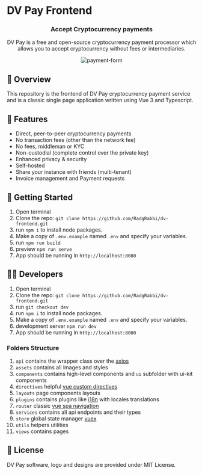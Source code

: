 # DV Pay Frontend

<h3 align="center">
  Accept Cryptocurrency payments
</h3>
<p align="center"> DV Pay is a free and open-source cryptocurrency payment processor which allows you to accept cryptocurrency without fees or intermediaries.
</p>

<p align="center">
<img src="https://i.ibb.co/DY3XJqV/payment-form.png" alt="payment-form" border="0">
</p>

## 💼 Overview

This repository is the frontend of DV Pay cryptocurrency payment service and is a classic single page application written using Vue 3 and Typescript.

## 🎨 Features

* Direct, peer-to-peer cryptocurrency payments
* No transaction fees (other than the network fee)
* No fees, middleman or KYC
* Non-custodial (complete control over the private key)
* Enhanced privacy & security
* Self-hosted
* Share your instance with friends (multi-tenant)
* Invoice management and Payment requests

## 🚀 Getting Started

1. Open terminal
2. Clone the repo: `git clone https://github.com/RadgRabbi/dv-frontend.git`
3. run `npm i` to install node packages.
4. Make a copy of `.env.example` named `.env` and specify your variables.
5. run `npm run build`
6. preview `npm run serve`
7. App should be running in `http://localhost:8080`

## 🧑‍💻 Developers

1. Open terminal
2. Clone the repo: `git clone https://github.com/RadgRabbi/dv-frontend.git`
3. run `git checkout dev`
4. run `npm i` to install node packages.
5. Make a copy of `.env.example` named `.env` and specify your variables.
6. development server `npm run dev`
7. App should be running in `http://localhost:8080`

### Folders Structure

1. `api` contains the wrapper class over the [axios](https://github.com/axios/axios)
2. `assets` contains all images and styles
3. `components` contains high-level components and `ui` subfolder with ui-kit components
4. `directives` helpful [vue custom directives](https://vuejs.org/guide/reusability/custom-directives.html)
5. `layouts` page components layouts
6. `plugins` contains plugins like [i18n](https://github.com/intlify/vue-i18n-next) with locales translations
7. `router` classic [vue spa navigation](https://router.vuejs.org/introduction.html)
8. `services` contains all api endpoints and their types
9. `store` global state manager [vuex](https://vuex.vuejs.org/)
10. `utils` helpers utilities
11. `views` contains pages

## 📝 License

DV Pay software, logo and designs are provided under MIT License.

